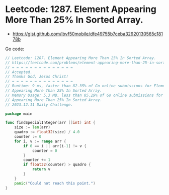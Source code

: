 # Leetcode: 1287. Element Appearing More Than 25% In Sorted Array.

- https://gist.github.com/lbvf50mobile/dfe49755b7ceba32920130565c18178b


Go code:
```Go
// Leetcode: 1287. Element Appearing More Than 25% In Sorted Array.
// https://leetcode.com/problems/element-appearing-more-than-25-in-sorted-array
// = = = = = = = = = = = = = =
// Accepted.
// Thanks God, Jesus Christ!
// = = = = = = = = = = = = = =
// Runtime: 9 ms, faster than 82.35% of Go online submissions for Element
// Appearing More Than 25% In Sorted Array.
// Memory Usage: 5.3 MB, less than 85.29% of Go online submissions for Element
// Appearing More Than 25% In Sorted Array.
// 2023.12.11 Daily Challenge.

package main

func findSpecialInteger(arr []int) int {
	size := len(arr)
	quadro := float32(size) / 4.0
	counter := 0
	for i, v := range arr {
		if 0 == i || arr[i-1] != v {
			counter = 0
		}
		counter += 1
		if float32(counter) > quadro {
			return v
		}
	}
	panic("Could not reach this point.")
}
```

